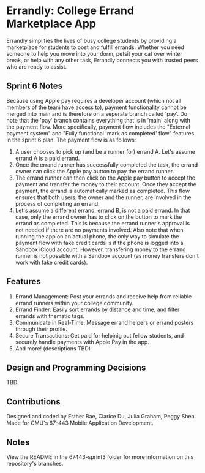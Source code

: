 # Errandly: College Errand Marketplace App
Errandly simplifies the lives of busy college students by providing a marketplace for students to post and fulfill errands. Whether you need someone to help you move into your dorm, petsit your cat over winter break, or help with any other task, Errandly connects you with trusted peers who are ready to assist.

## Sprint 6 Notes
Because using Apple pay requires a developer account (which not all members of the team have access to), payment functionality cannot be merged into main and is therefore on a seperate branch called 'pay'. Do note that the 'pay' branch contains everything that is in 'main' along with the payment flow. More specifically, payment flow includes the "External payment system" and "Fully functional 'mark as completed' flow" features in the sprint 6 plan. The payment flow is as follows:
1. A user chooses to pick up (and be a runner for) errand A. Let's assume errand A is a paid errand.
2. Once the errand runner has successfully completed the task, the errand owner can click the Apple pay button to pay the errand runner.
4. The errand runner can then click on the Apple pay button to accept the payment and transfer the money to their account. Once they accept the payment, the errand is automatically marked as completed. This flow ensures that both users, the owner and the runner, are involved in the process of completing an errand.
5. Let's assume a different errand, errand B, is not a paid errand. In that case, only the errand owner has to click on the button to mark the errand as completed. This is because the errand runner's approval is not needed if there are no payments involved.
Also note that when running the app on an actual phone, the only way to simulate the payment flow with fake credit cards is if the phone is logged into a Sandbox iCloud account. However, transfering money to the errand runner is not possible with a Sandbox account (as money transfers don't work with fake credit cards).

## Features
1. Errand Management: Post your errands and receive help from reliable errand runners within your college community.
2. Errand Finder: Easily sort errands by distance and time, and filter errands with thematic tags. 
4. Communicate in Real-Time: Message errand helpers or errand posters through their profile.
5. Secure Transactions: Get paid for helpinig out fellow students, and securely handle payments with Apple Pay in the app.
6. And more! (descriptions TBD)

## Design and Programming Decisions
TBD.

## Contributions
Designed and coded by Esther Bae, Clarice Du, Julia Graham, Peggy Shen.
Made for CMU's 67-443 Mobile Application Development.

## Notes
View the README in the 67443-sprint3 folder for more information on this repository's branches. 
